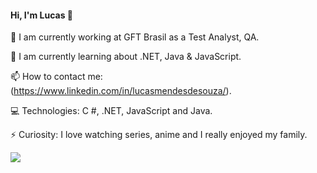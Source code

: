 #### Hi, I'm Lucas 👋


🔭 I am currently working at GFT Brasil as a Test Analyst, QA.

🌱 I am currently learning about .NET, Java & JavaScript.

📫 How to contact me: (https://www.linkedin.com/in/lucasmendesdesouza/).

💻 Technologies: C #, .NET, JavaScript and Java.

⚡ Curiosity: I love watching series, anime and I really enjoyed my family.


![](https://lh3.googleusercontent.com/proxy/fOduxGDH3RJiw8suYz56qLpO2Ou0gv_7PTiROg2WWa_HxrbP6J91_WfOxvH-x1FdiY7CEpt70xnRO_PmhYukNSpRsZ0RcRjPThf_5DkyPEoUJr53R2Jzeqj--1oQpwQkyA)
